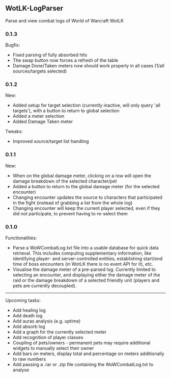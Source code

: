 ## WotLK-LogParser

Parse and view combat logs of World of Warcraft WotLK

### 0.1.3
Bugfix:
* Fixed parsing of fully absorbed hits
* The swap button now forces a refresh of the table
* Damage Done/Taken meters now should work properly in all cases (1/all sources/targets selected)

### 0.1.2
New:
* Added setup for target selection (currently inactive, will only query 'all targets'), with a button to return to global selection
* Added a meter selection
* Added Damage Taken meter

Tweaks:
* Improved source/target list handling

### 0.1.1
New:
* When on the global damage meter, clicking on a row will open the damage breakdown of the selected character/pet
* Added a button to return to the global damage meter (for the selected encounter)
* Changing encounter updates the source to characters that participated in the fight (instead of grabbing a list from the whole log)
* Changing encounter will keep the current player selected, even if they did not participate, to prevent having to re-select them

### 0.1.0

Functionalities:
* Parse a WoWCombatLog.txt file into a usable database for quick data retrieval. This includes computing supplementary information, like identifying player- and server-controlled entities, establishing start/end time of boss encounters (in WotLK there is no event API for it), etc.
* Visualise the damage meter of a pre-parsed log. Currently limited to selecting an encounter, and displaying either the damage meter of the raid or the damage breakdown of a selected friendly unit (players and pets are currently decoupled).

----

Upcoming tasks:
* Add healing log
* Add death log
* Add auras analysis (e.g. uptime)
* Add absorb log
* Add a graph for the currently selected meter
* Add recognition of player classes
* Coupling of pets/owners - permanent pets may require additional widgets to manually select their owner
* Add bars on meters, display total and percentage on meters additionally to raw numbers
* Add passing a .rar or .zip file containing the WoWCombatLog.txt to analyse
